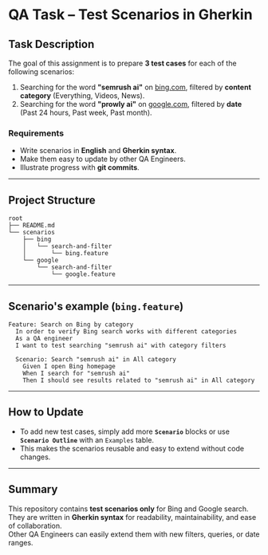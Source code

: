 # QA Task – Test Scenarios in Gherkin

## Task Description
The goal of this assignment is to prepare **3 test cases** for each of the following scenarios:

1. Searching for the word **"semrush ai"** on [bing.com](https://www.bing.com), filtered by **content category** (Everything, Videos, News).  
2. Searching for the word **"prowly ai"** on [google.com](https://www.google.com), filtered by **date** (Past 24 hours, Past week, Past month).

### Requirements
- Write scenarios in **English** and **Gherkin syntax**.  
- Make them easy to update by other QA Engineers.  
- Illustrate progress with **git commits**.  

---

## Project Structure
```
root
├── README.md
└── scenarios
    ├── bing
    │   └── search-and-filter
    │       └── bing.feature
    └── google
        └── search-and-filter
            └── google.feature
```

---

## Scenario's example (`bing.feature`)

```gherkin
Feature: Search on Bing by category
  In order to verify Bing search works with different categories
  As a QA engineer
  I want to test searching "semrush ai" with category filters

  Scenario: Search "semrush ai" in All category
    Given I open Bing homepage
    When I search for "semrush ai"
    Then I should see results related to "semrush ai" in All category
```

---

## How to Update
- To add new test cases, simply add more **`Scenario`** blocks or use **`Scenario Outline`** with an `Examples` table.  
- This makes the scenarios reusable and easy to extend without code changes.  

---

## Summary
This repository contains **test scenarios only** for Bing and Google search.  
They are written in **Gherkin syntax** for readability, maintainability, and ease of collaboration.  
Other QA Engineers can easily extend them with new filters, queries, or date ranges.  
